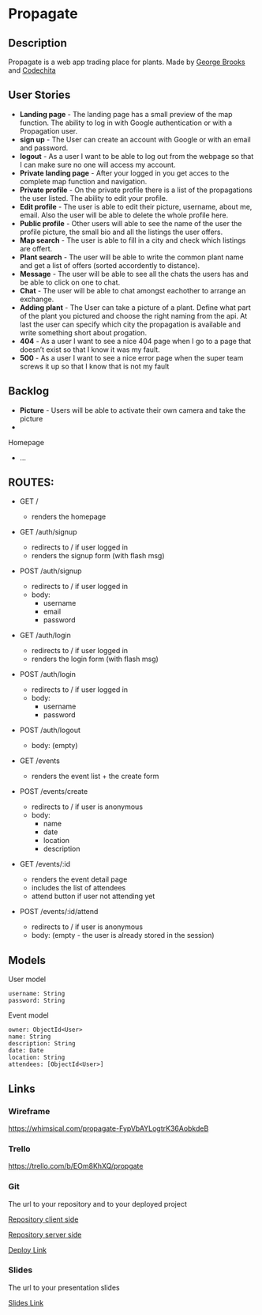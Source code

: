 # Propagate

## Description

Propagate is a web app trading place for plants. 
Made by [George Brooks](https://github.com/gdsbrooks) and [Codechita](https://github.com/CodeChita/)

## User Stories

- **Landing page** - The landing page has a small preview of the map function. The ability to log in with Google authentication or with a Propagation user.
- **sign up** - The User can create an account with Google or with an email and password.
- **logout** - As a user I want to be able to log out from the webpage so that I can make sure no one will access my account.
- **Private landing page** - After your logged in you get acces to the complete map function and navigation.
- **Private profile** - On the private profile there is a list of the propagations the user listed. The ability to edit your profile.
- **Edit profile** - The user is able to edit their picture, username, about me, email. Also the user will be able to delete the whole profile here. 
- **Public profile** - Other users will able to see the name of the user the profile picture, the small bio and all the listings the user offers.
- **Map search** - The user is able to fill in a city and check which listings are offert.
- **Plant search** - The user will be able to write the common plant name and get a list of offers (sorted accordently to distance).
- **Message** - The user will be able to see all the chats the users has and be able to click on one to chat.
- **Chat** - The user will be able to chat amongst eachother to arrange an exchange.
- **Adding plant** - The User can take a picture of a plant. Define what part of the plant you pictured and choose the right naming from the api. At last the user can specify which city the propagation is available and write something short about progation.
- **404** - As a user I want to see a nice 404 page when I go to a page that doesn’t exist so that I know it was my fault.
- **500** - As a user I want to see a nice error page when the super team screws it up so that I know that is not my fault

## Backlog
- **Picture** - Users will be able to activate their own camera and take the picture 
-

Homepage
- ...


## ROUTES:

- GET / 
  - renders the homepage
- GET /auth/signup
  - redirects to / if user logged in
  - renders the signup form (with flash msg)
- POST /auth/signup
  - redirects to / if user logged in
  - body:
    - username
    - email
    - password
- GET /auth/login
  - redirects to / if user logged in
  - renders the login form (with flash msg)
- POST /auth/login
  - redirects to / if user logged in
  - body:
    - username
    - password
- POST /auth/logout
  - body: (empty)

- GET /events
  - renders the event list + the create form
- POST /events/create 
  - redirects to / if user is anonymous
  - body: 
    - name
    - date
    - location
    - description
- GET /events/:id
  - renders the event detail page
  - includes the list of attendees
  - attend button if user not attending yet
- POST /events/:id/attend 
  - redirects to / if user is anonymous
  - body: (empty - the user is already stored in the session)


## Models

User model
 
```
username: String
password: String
```

Event model

```
owner: ObjectId<User>
name: String
description: String
date: Date
location: String
attendees: [ObjectId<User>]
``` 

## Links
### Wireframe
https://whimsical.com/propagate-FypVbAYLogtrK36AobkdeB

### Trello
https://trello.com/b/EOm8KhXQ/propgate

### Git

The url to your repository and to your deployed project

[Repository client side](http://github.com)

[Repository server side](https://github.com/CodeChita/Propagate-server)


[Deploy Link](http://heroku.com)

### Slides

The url to your presentation slides

[Slides Link](http://slides.com)


